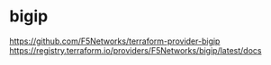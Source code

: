 # bigip

https://github.com/F5Networks/terraform-provider-bigip
https://registry.terraform.io/providers/F5Networks/bigip/latest/docs
